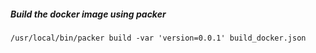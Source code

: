 ##### Build the docker image using packer
`/usr/local/bin/packer build -var 'version=0.0.1' build_docker.json`
